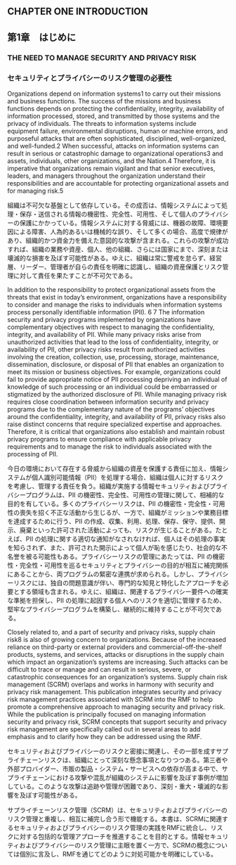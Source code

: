 ## CHAPTER ONE INTRODUCTION
## 第1章　はじめに

### THE NEED TO MANAGE SECURITY AND PRIVACY RISK
### セキュリティとプライバシーのリスク管理の必要性

Organizations depend on information systems1 to carry out their missions and business functions. The success of the missions and business functions depends on protecting the confidentiality, integrity, availability of information processed, stored, and transmitted by those systems and the privacy of individuals. The threats to information systems include equipment failure, environmental disruptions, human or machine errors, and purposeful attacks that are often sophisticated, disciplined, well-organized, and well-funded.2 When successful, attacks on information systems can result in serious or catastrophic damage to organizational operations3 and assets, individuals, other organizations, and the Nation.4 Therefore, it is imperative that organizations remain vigilant and that senior executives, leaders, and managers throughout the organization understand their responsibilities and are accountable for protecting organizational assets and for managing risk.5 

組織は不可欠な基盤として依存している。その成否は、情報システムによって処理・保存・送信される情報の機密性、完全性、可用性、そして個人のプライバシーの保護にかかっている。情報システムに対する脅威には、機器の故障、環境要因による障害、人為的あるいは機械的な誤り、そして多くの場合、高度で規律があり、組織的かつ資金力を備えた意図的な攻撃が含まれる。これらの攻撃が成功すれば、組織の業務や資産、個人、他の組織、さらには国家にまで、深刻または壊滅的な損害を及ぼす可能性がある。ゆえに、組織は常に警戒を怠らず、経営層、リーダー、管理者が自らの責任を明確に認識し、組織の資産保護とリスク管理に対して責任を果たすことが不可欠である。

In addition to the responsibility to protect organizational assets from the threats that exist in today’s environment, organizations have a responsibility to consider and manage the risks to individuals when information systems process personally identifiable information (PII). 6 7 The information security and privacy programs implemented by organizations have complementary objectives with respect to managing the confidentiality, integrity, and availability of PII. While many privacy risks arise from unauthorized activities that lead to the loss of confidentiality, integrity, or availability of PII, other privacy risks result from authorized activities involving the creation, collection, use, processing, storage, maintenance, dissemination, disclosure, or disposal of PII that enables an organization to meet its mission or business objectives. For example, organizations could fail to provide appropriate notice of PII processing depriving an individual of knowledge of such processing or an individual could be embarrassed or stigmatized by the authorized disclosure of PII. While managing privacy risk requires close coordination between information security and privacy programs due to the complementary nature of the programs’ objectives around the confidentiality, integrity, and availability of PII, privacy risks also raise distinct concerns that require specialized expertise and approaches. Therefore, it is critical that organizations also establish and maintain robust privacy programs to ensure compliance with applicable privacy requirements and to manage the risk to individuals associated with the processing of PII. 

今日の環境において存在する脅威から組織の資産を保護する責任に加え、情報システムが個人識別可能情報（PII）を処理する場合、組織は個人に対するリスクを考慮し、管理する責任を負う。組織が実施する情報セキュリティおよびプライバシープログラムは、PII の機密性、完全性、可用性の管理に関して、相補的な目的を有している。多くのプライバシーリスクは、PII の機密性・完全性・可用性の喪失を招く不正な活動から生じるが、一方で、組織がミッションや業務目標を達成するために行う、PII の作成、収集、利用、処理、保存、保守、提供、開示、廃棄といった許可された活動によっても、リスクが生じることがある。たとえば、PII の処理に関する適切な通知がなされなければ、個人はその処理の事実を知らされず、また、許可された開示によって個人が恥を感じたり、社会的な不名誉を被る可能性もある。プライバシーリスクの管理にあたっては、PII の機密性・完全性・可用性を巡るセキュリティとプライバシーの目的が相互に補完関係にあることから、両プログラムの緊密な連携が求められる。しかし、プライバシーリスクには、独自の問題意識が伴い、専門的な知見と特化したアプローチを必要とする領域も含まれる。ゆえに、組織は、関連するプライバシー要件への確実な準拠を担保し、PII の処理に起因する個人へのリスクを適切に管理するため、堅牢なプライバシープログラムを構築し、継続的に維持することが不可欠である。

Closely related to, and a part of security and privacy risks, supply chain risk8 is also of growing concern to organizations. Because of the increased reliance on third-party or external providers and commercial-off-the-shelf products, systems, and services, attacks or disruptions in the supply chain which impact an organization’s systems are increasing. Such attacks can be difficult to trace or manage and can result in serious, severe, or catastrophic consequences for an organization’s systems. Supply chain risk management (SCRM) overlaps and works in harmony with security and privacy risk management. This publication integrates security and privacy risk management practices associated with SCRM into the RMF to help promote a comprehensive approach to managing security and privacy risk. While the publication is principally focused on managing information security and privacy risk, SCRM concepts that support security and privacy risk management are specifically called out in several areas to add emphasis and to clarify how they can be addressed using the RMF. 

セキュリティおよびプライバシーのリスクと密接に関連し、その一部を成すサプライチェーンリスクは、組織にとって深刻な懸念事項となりつつある。第三者や外部プロバイダー、市販の製品・システム・サービスへの依存が高まる中で、サプライチェーンにおける攻撃や混乱が組織のシステムに影響を及ぼす事例が増加している。このような攻撃は追跡や管理が困難であり、深刻・重大・壊滅的な影響を及ぼす可能性がある。

サプライチェーンリスク管理（SCRM）は、セキュリティおよびプライバシーのリスク管理と重複し、相互に補完し合う形で機能する。本書は、SCRMに関連するセキュリティおよびプライバシーのリスク管理の実践をRMFに統合し、リスクに対する包括的な管理アプローチを推進することを目的とする。情報セキュリティおよびプライバシーのリスク管理に主眼を置く一方で、SCRMの概念については個別に言及し、RMFを通じてどのように対処可能かを明確にしている。
